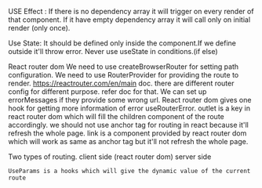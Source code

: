 USE Effect :
    If there is no dependency array it will trigger on every render of that component.
    If it have empty dependency array it will call only on initial render (only once).

Use State:
    It should be defined only inside the component.If we define outside it'll throw error.
    Never use useState in conditions.(if else)

React router dom
    We need to use createBrowserRouter for setting path configuration.
    We need to use RouterProvider for providing the route to render.
    https://reactrouter.com/en/main doc.
    there are different router config for different purpose. refer doc for that.
    We can set up errorMessages if they provide some wrong url.
    React router dom gives one hook for getting more information of error useRouterError.
    outlet is a key in react router dom which will fill the children component of the route accordingly.
    we should not use anchor tag for routing in react because it'll refresh the whole page.
    link is a component provided by react router dom which will work as same as anchor tag but it'll not refresh the whole page.


Two types of routing.
    client side (react router dom)
    server side



    UseParams is a hooks which will give the dynamic value of the current route